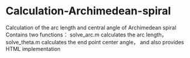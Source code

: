 # Calculation-Archimedean-spiral
Calculation of the arc length and central angle of Archimedean spiral
Contains two functions：
solve_arc.m calculates the arc length，
solve_theta.m calculates the end point center angle，
and also provides HTML implementation
